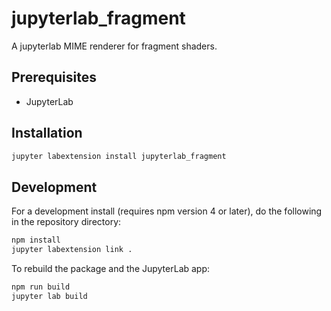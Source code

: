 # jupyterlab_fragment

A jupyterlab MIME renderer for fragment shaders.


## Prerequisites

* JupyterLab

## Installation

```bash
jupyter labextension install jupyterlab_fragment
```

## Development

For a development install (requires npm version 4 or later), do the following in the repository directory:

```bash
npm install
jupyter labextension link .
```

To rebuild the package and the JupyterLab app:

```bash
npm run build
jupyter lab build
```

